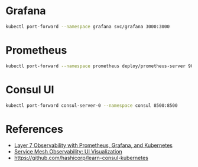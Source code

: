 
# Grafana

```bash
kubectl port-forward --namespace grafana svc/grafana 3000:3000
```

# Prometheus

```bash
kubectl port-forward --namespace prometheus deploy/prometheus-server 9090:9090
```

# Consul UI

```bash
kubectl port-forward consul-server-0 --namespace consul 8500:8500
```


# References

* [Layer 7 Observability with Prometheus, Grafana, and Kubernetes](https://learn.hashicorp.com/tutorials/consul/kubernetes-layer7-observability?in=consul/kubernetes-features)
* [Service Mesh Observability: UI Visualization](https://www.consul.io/docs/connect/observability/ui-visualization)
* https://github.com/hashicorp/learn-consul-kubernetes
